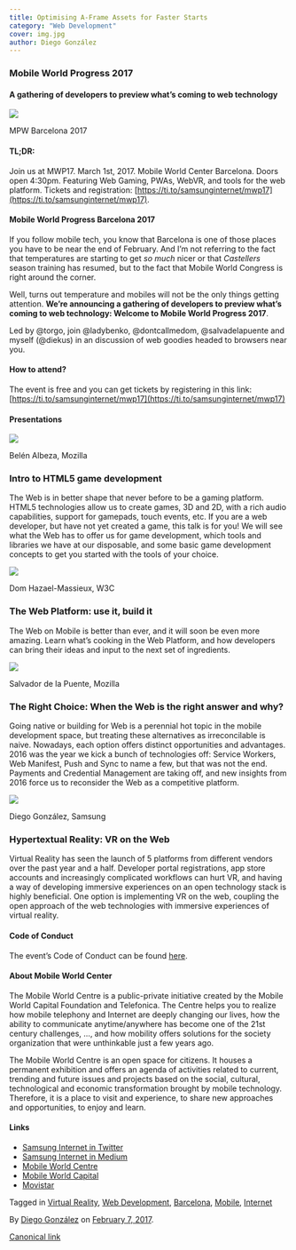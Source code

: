 ```yaml
---
title: Optimising A-Frame Assets for Faster Starts
category: "Web Development"
cover: img.jpg
author: Diego González
---
```


### Mobile World Progress 2017

#### A gathering of developers to preview what’s coming to web technology

![](https://cdn-images-1.medium.com/max/800/1*dmMKP5xU_3bM0AOm4PhxIQ.png)

MPW Barcelona 2017

#### TL;DR:

Join us at MWP17. March 1st, 2017. Mobile World Center Barcelona. Doors open 4:30pm. Featuring Web Gaming, PWAs, WebVR, and tools for the web platform. Tickets and registration: [https://ti.to/samsunginternet/mwp17](https://ti.to/samsunginternet/mwp17).

#### Mobile World Progress Barcelona 2017

If you follow mobile tech, you know that Barcelona is one of those places you have to be near the end of February. And I’m not referring to the fact that temperatures are starting to get _so much_ nicer or that _Castellers_ season training has resumed, but to the fact that Mobile World Congress is right around the corner.

Well, turns out temperature and mobiles will not be the only things getting attention. **We’re announcing a gathering of developers to preview what’s coming to web technology: Welcome to Mobile World Progress 2017**.

Led by @torgo, join @ladybenko, @dontcallmedom, @salvadelapuente and myself (@diekus) in an discussion of web goodies headed to browsers near you.

#### How to attend?

The event is free and you can get tickets by registering in this link: [https://ti.to/samsunginternet/mwp17](https://ti.to/samsunginternet/mwp17)

#### Presentations

![](https://cdn-images-1.medium.com/max/600/1*G6f39rcyLVWT8gwb6c3JLA.png)

Belén Albeza, Mozilla

### Intro to HTML5 game development

The Web is in better shape that never before to be a gaming platform.  
HTML5 technologies allow us to create games, 3D and 2D, with a rich audio capabilities, support for gamepads, touch events, etc. If you are a web developer, but have not yet created a game, this talk is for you! We will see what the Web has to offer us for game development, which tools and libraries we have at our disposable, and some basic game development concepts to get you started with the tools of your choice.

![](https://cdn-images-1.medium.com/max/600/1*g2SDjnq2hWliz-xHLZ2Ykg.jpeg)

Dom Hazael-Massieux, W3C

### The Web Platform: use it, build it

The Web on Mobile is better than ever, and it will soon be even more amazing. Learn what’s cooking in the Web Platform, and how developers can bring their ideas and input to the next set of ingredients.

![](https://cdn-images-1.medium.com/max/600/1*vWwWQBr4kgx4Ov9SXYJB6w.png)

Salvador de la Puente, Mozilla

### The Right Choice: When the Web is the right answer and why?

Going native or building for Web is a perennial hot topic in the mobile development space, but treating these alternatives as irreconcilable is naive. Nowadays, each option offers distinct opportunities and advantages. 2016 was the year we kick a bunch of technologies off: Service Workers, Web Manifest, Push and Sync to name a few, but that was not the end. Payments and Credential Management are taking off, and new insights from 2016 force us to reconsider the Web as a competitive platform.

![](https://cdn-images-1.medium.com/max/600/1*KcnO_IhWCYrMhTEiX65PJw.png)

Diego González, Samsung

### Hypertextual Reality: VR on the Web

Virtual Reality has seen the launch of 5 platforms from different vendors over the past year and a half. Developer portal registrations, app store accounts and increasingly complicated workflows can hurt VR, and having a way of developing immersive experiences on an open technology stack is highly beneficial. One option is implementing VR on the web, coupling the open approach of the web technologies with immersive experiences of virtual reality.

#### Code of Conduct

The event’s Code of Conduct can be found [here](http://confcodeofconduct.com/).

#### About Mobile World Center

The Mobile World Centre is a public-private initiative created by the Mobile World Capital Foundation and Telefonica. The Centre helps you to realize how mobile telephony and Internet are deeply changing our lives, how the ability to communicate anytime/anywhere has become one of the 21st century challenges, …, and how mobility offers solutions for the society organization that were unthinkable just a few years ago.

The Mobile World Centre is an open space for citizens. It houses a permanent exhibition and offers an agenda of activities related to current, trending and future issues and projects based on the social, cultural, technological and economic transformation brought by mobile technology. Therefore, it is a place to visit and experience, to share new approaches and opportunities, to enjoy and learn.

#### Links

*   [Samsung Internet in Twitter](https://twitter.com/samsunginternet)
*   [Samsung Internet in Medium](https://medium.com/samsung-internet-dev)
*   [Mobile World Centre](https://www.mobileworldcentre.com/)
*   [Mobile World Capital](http://mobileworldcapital.com/)
*   [Movistar](https://www.movistar.com/es/)

Tagged in [Virtual Reality](https://medium.com/tag/virtual-reality), [Web Development](https://medium.com/tag/web-development), [Barcelona](https://medium.com/tag/barcelona), [Mobile](https://medium.com/tag/mobile), [Internet](https://medium.com/tag/internet)

By [Diego González](https://medium.com/@diekus) on [February 7, 2017](https://medium.com/p/a1d7ccf71cb4).

[Canonical link](https://medium.com/@diekus/mobile-world-progress-2017-a1d7ccf71cb4)